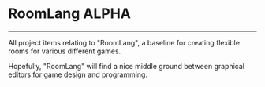 # RoomLang ALPHA
--------------------------------
All project items relating to "RoomLang", a baseline for creating flexible rooms for various different games.

Hopefully, "RoomLang" will find a nice middle ground between graphical editors for game design and programming.

